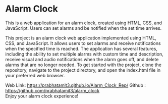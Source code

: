# Alarm Clock 
This is a web application for an alarm clock, created using HTML, CSS, and JavaScript. Users can set alarms and be notified when the set time arrives.

This project is an alarm clock web application implemented using HTML, CSS, and JavaScript. It allows users to set alarms and receive notifications when the specified time is reached. The application has several features, including the ability to set multiple alarms with custom time and description, receive visual and audio notifications when the alarm goes off, and delete alarms that are no longer needed. To get started with the project, clone the repository, navigate to the project directory, and open the index.html file in your preferred web browser. 

Web Link: https://prabhatamit3.github.io/Alarm_Clock_Rep/
Github :  https://github.com/prabhatamit3/alarm_clock            
Enjoy your alarm clock experience!